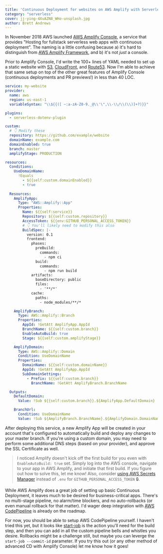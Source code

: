 ```yaml
---
title: 'Continuous Deployment for websites on AWS Amplify with Serverless Framework'
category: "serverless"
cover: jj-ying-4XvAZN8_WHo-unsplash.jpg
author: Brett Andrews
---
```


In November 2018 AWS launched <a href="https://aws.amazon.com/amplify/console/" target="_blank">AWS Amplify Console</a>, a service that provides "Hosting for fullstack serverless web apps with continuous deployment". The naming is a little confusing because a) it's hard to distinguish from <a href="https://aws-amplify.github.io/" target="_blank">AWS Amplify Framework</a>, and b) it's not *just* a console.

Prior to Amplify Console, I'd write the 100+ lines of YAML needed to set up a static website with <a href="https://aws.amazon.com/s3/" target="_blank">S3</a>, <a href="https://aws.amazon.com/cloudfront/" target="_blank">CloudFront</a>, and <a href="https://aws.amazon.com/route53/" target="_blank">Route53</a>. Now I'm able to achieve that same setup on top of the other great features of Amplify Console (continuous deployments and PR previews!) in less than 40 LOC.

```yaml
service: my-website
provider:
  name: aws
  region: us-east-1
  variableSyntax: "\\${{([ ~:a-zA-Z0-9._@\\'\",\\-\\/\\(\\)]+?)}}"

plugins:
  - serverless-dotenv-plugin

custom:
  # 👇 Modify these
  repository: https://github.com/example/website
  domainName: example.com
  domainEnabled: true
  branch: master
  amplifyStage: PRODUCTION

resources:
  Conditions:
    UseDomainName:
      !Equals
        - ${{self:custom.domainEnabled}}
        - true
  
  Resources:
    AmplifyApp:
      Type: "AWS::Amplify::App"
      Properties:
        Name: ${{self:service}}
        Repository: ${{self:custom.repository}}
        AccessToken: ${{env:GITHUB_PERSONAL_ACCESS_TOKEN}}
        # 👇 You'll likely need to modify this also
        BuildSpec: |-
          version: 0.1
          frontend:
            phases:
              preBuild:
                commands:
                  - npm ci
              build:
                commands:
                  - npm run build
            artifacts:
              baseDirectory: public
              files:
                - '**/*'
            cache:
              paths:
                - node_modules/**/*

    AmplifyBranch:
      Type: AWS::Amplify::Branch
      Properties:
        AppId: !GetAtt AmplifyApp.AppId
        BranchName: ${{self:custom.branch}}
        EnableAutoBuild: true
        Stage: ${{self:custom.amplifyStage}}

    AmplifyDomain:
      Type: AWS::Amplify::Domain
      Condition: UseDomainName
      Properties:
        DomainName: ${{self:custom.domainName}}
        AppId: !GetAtt AmplifyApp.AppId
        SubDomainSettings:
          - Prefix: ${{self:custom.branch}}
            BranchName: !GetAtt AmplifyBranch.BranchName

  Outputs:
    DefaultDomain:
      Value: !Sub ${{self:custom.branch}}.${AmplifyApp.DefaultDomain}

    BranchUrl:
      Condition: UseDomainName
      Value: !Sub ${AmplifyBranch.BranchName}.${AmplifyDomain.DomainName}
```

After deploying this service, a new Amplify App will be created in your account that's configured to automatically build and deploy any changes to your master branch. If you're using a custom domain, you may need to perform some additional DNS steps (based on your provider), and approve the SSL Certificate as well.

> I noticed Amplify doesn't kick off the first build for you even with `EnableAutoBuild: true` set. Simply log into the AWS console, navigate to your app in AWS Amplify, and initiate that first build. If you figure out how to solve this, let me know! Also, consider <a href="https://aws.amazon.com/secrets-manager/" target="_blank">using AWS Secrets Manager</a> instead of `.env` for `GITHUB_PERSONAL_ACCESS_TOKEN` 🔒.

While AWS Amplify does a great job of setting up basic Continuous Deployment, it leaves much to be desired for business-critical apps. There's no multi-stage pipeline, no alarm/time blockers, and no auto-rollbacks (or even manual rollback for that matter). I'd wager deep integration with <a href="https://aws.amazon.com/codepipeline/" target="_blank">AWS CodePipeline</a> is already on the roadmap.

For now, you should be able to setup AWS CodePipeline yourself. I haven't tried this yet, but it looks like <a href="https://docs.aws.amazon.com/cli/latest/reference/amplify/start-job.html" target="_blank">start-job</a> is the action you'll need for the build step, and then you can add in all the custom pipeline bells and whistles you desire. Rollbacks might be a challenge still, but maybe you can leverge the `start-job --commit-id` parameter. If you try this out (or any other method of advanced CD with Amplify Console) let me know how it goes!